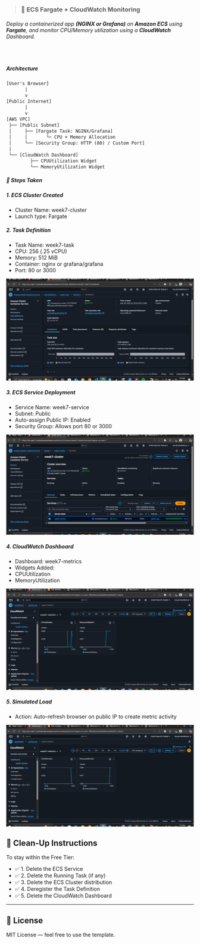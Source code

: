 > ### 🧱 ECS Fargate + CloudWatch Monitoring

######  Deploy a containerized app **(NGINX or Grafana)** on **Amazon ECS** using **Fargate**, and monitor CPU/Memory utilization using a **CloudWatch** Dashboard.

<br>

##### Architecture
```
[User's Browser]
       |
       v
[Public Internet]
       |
       v
[AWS VPC]
 ├── [Public Subnet]
 │     ├── [Fargate Task: NGINX/Grafana]
 │     │       └─ CPU + Memory Allocation
 │     └── [Security Group: HTTP (80) / Custom Port]
 |
 └── [CloudWatch Dashboard]
         ├── CPUUtilization Widget
         └── MemoryUtilization Widget
```

##### 📍 Steps Taken

##### 1. ECS Cluster Created
- Cluster Name: week7-cluster
- Launch type: Fargate


##### 2. Task Definition
- Task Name: week7-task
- CPU: 256 (.25 vCPU)
- Memory: 512 MiB
- Container: nginx or grafana/grafana
- Port: 80 or 3000

<img src="./task-def-cpu-memory-settings.png" width="515"/>

##### 3. ECS Service Deployment
- Service Name: week7-service
- Subnet: Public
- Auto-assign Public IP: Enabled
- Security Group: Allows port 80 or 3000

<img src="./ecs-cluster-service.png" width="515"/>

##### 4. CloudWatch Dashboard
- Dashboard: week7-metrics
- Widgets Added:
- CPUUtilization
- MemoryUtilization

<img src="./cloudwatch-dash-initial.png" width="515"/>

##### 5. Simulated Load
- Action: Auto-refresh browser on public IP to create metric activity
<img src="./cloudwatch-dash-after.png" width="515"/>

## 🧼 Clean-Up Instructions

To stay within the Free Tier:

- ✅ 1. Delete the ECS Service
- ✅ 2. Delete the Running Task (if any)
- ✅ 3. Delete the ECS Cluster distribution
- ✅ 4. Deregister the Task Definition
- ✅ 5. Delete the CloudWatch Dashboard

---

## 📝 License

MIT License — feel free to use the template.


